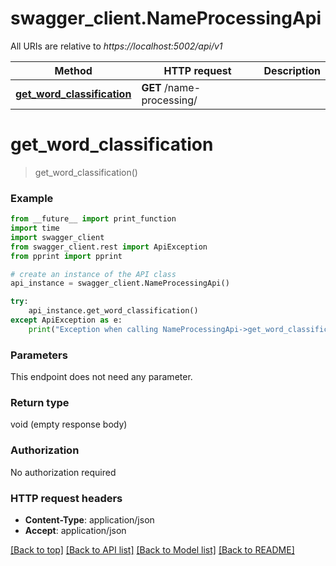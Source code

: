 # swagger_client.NameProcessingApi

All URIs are relative to *https://localhost:5002/api/v1*

Method | HTTP request | Description
------------- | ------------- | -------------
[**get_word_classification**](NameProcessingApi.md#get_word_classification) | **GET** /name-processing/ | 


# **get_word_classification**
> get_word_classification()



### Example
```python
from __future__ import print_function
import time
import swagger_client
from swagger_client.rest import ApiException
from pprint import pprint

# create an instance of the API class
api_instance = swagger_client.NameProcessingApi()

try:
    api_instance.get_word_classification()
except ApiException as e:
    print("Exception when calling NameProcessingApi->get_word_classification: %s\n" % e)
```

### Parameters
This endpoint does not need any parameter.

### Return type

void (empty response body)

### Authorization

No authorization required

### HTTP request headers

 - **Content-Type**: application/json
 - **Accept**: application/json

[[Back to top]](#) [[Back to API list]](../README.md#documentation-for-api-endpoints) [[Back to Model list]](../README.md#documentation-for-models) [[Back to README]](../README.md)

